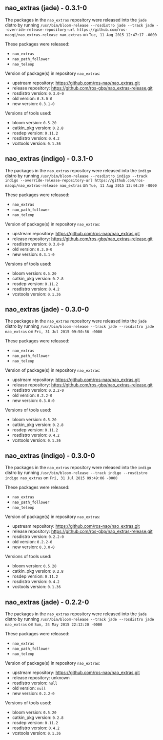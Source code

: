 ## nao_extras (jade) - 0.3.1-0

The packages in the `nao_extras` repository were released into the `jade` distro by running `/usr/bin/bloom-release --rosdistro jade --track jade --override-release-repository-url https://github.com/ros-naoqi/nao_extras-release nao_extras` on `Tue, 11 Aug 2015 12:47:17 -0000`

These packages were released:
- `nao_extras`
- `nao_path_follower`
- `nao_teleop`

Version of package(s) in repository `nao_extras`:
- upstream repository: https://github.com/ros-nao/nao_extras.git
- release repository: https://github.com/ros-gbp/nao_extras-release.git
- rosdistro version: `0.3.0-0`
- old version: `0.3.0-0`
- new version: `0.3.1-0`

Versions of tools used:
- bloom version: `0.5.20`
- catkin_pkg version: `0.2.8`
- rosdep version: `0.11.2`
- rosdistro version: `0.4.2`
- vcstools version: `0.1.36`


## nao_extras (indigo) - 0.3.1-0

The packages in the `nao_extras` repository were released into the `indigo` distro by running `/usr/bin/bloom-release --rosdistro indigo --track indigo --override-release-repository-url https://github.com/ros-naoqi/nao_extras-release nao_extras` on `Tue, 11 Aug 2015 12:44:39 -0000`

These packages were released:
- `nao_extras`
- `nao_path_follower`
- `nao_teleop`

Version of package(s) in repository `nao_extras`:
- upstream repository: https://github.com/ros-nao/nao_extras.git
- release repository: https://github.com/ros-gbp/nao_extras-release.git
- rosdistro version: `0.3.0-0`
- old version: `0.3.0-0`
- new version: `0.3.1-0`

Versions of tools used:
- bloom version: `0.5.20`
- catkin_pkg version: `0.2.8`
- rosdep version: `0.11.2`
- rosdistro version: `0.4.2`
- vcstools version: `0.1.36`


## nao_extras (jade) - 0.3.0-0

The packages in the `nao_extras` repository were released into the `jade` distro by running `/usr/bin/bloom-release --track jade --rosdistro jade nao_extras` on `Fri, 31 Jul 2015 09:50:56 -0000`

These packages were released:
- `nao_extras`
- `nao_path_follower`
- `nao_teleop`

Version of package(s) in repository `nao_extras`:
- upstream repository: https://github.com/ros-nao/nao_extras.git
- release repository: https://github.com/ros-gbp/nao_extras-release.git
- rosdistro version: `0.2.2-0`
- old version: `0.2.2-0`
- new version: `0.3.0-0`

Versions of tools used:
- bloom version: `0.5.20`
- catkin_pkg version: `0.2.8`
- rosdep version: `0.11.2`
- rosdistro version: `0.4.2`
- vcstools version: `0.1.36`


## nao_extras (indigo) - 0.3.0-0

The packages in the `nao_extras` repository were released into the `indigo` distro by running `/usr/bin/bloom-release --track indigo --rosdistro indigo nao_extras` on `Fri, 31 Jul 2015 09:49:06 -0000`

These packages were released:
- `nao_extras`
- `nao_path_follower`
- `nao_teleop`

Version of package(s) in repository `nao_extras`:
- upstream repository: https://github.com/ros-nao/nao_extras.git
- release repository: https://github.com/ros-gbp/nao_extras-release.git
- rosdistro version: `0.2.2-0`
- old version: `0.2.2-0`
- new version: `0.3.0-0`

Versions of tools used:
- bloom version: `0.5.20`
- catkin_pkg version: `0.2.8`
- rosdep version: `0.11.2`
- rosdistro version: `0.4.2`
- vcstools version: `0.1.36`


## nao_extras (jade) - 0.2.2-0

The packages in the `nao_extras` repository were released into the `jade` distro by running `/usr/bin/bloom-release --track jade --rosdistro jade nao_extras` on `Sun, 24 May 2015 22:12:20 -0000`

These packages were released:
- `nao_extras`
- `nao_path_follower`
- `nao_teleop`

Version of package(s) in repository `nao_extras`:
- upstream repository: https://github.com/ros-nao/nao_extras.git
- release repository: unknown
- rosdistro version: `null`
- old version: `null`
- new version: `0.2.2-0`

Versions of tools used:
- bloom version: `0.5.20`
- catkin_pkg version: `0.2.8`
- rosdep version: `0.11.2`
- rosdistro version: `0.4.2`
- vcstools version: `0.1.36`


